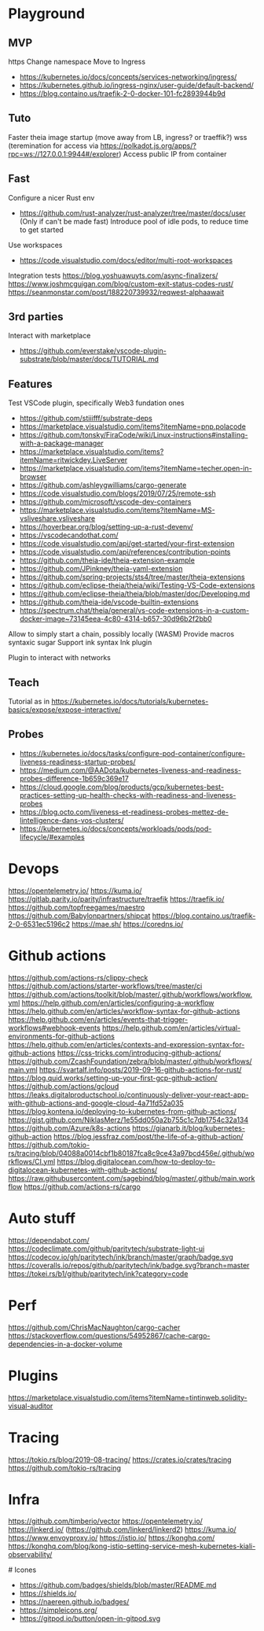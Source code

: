 # Playground

## MVP

https
Change namespace
Move to Ingress
* https://kubernetes.io/docs/concepts/services-networking/ingress/
* https://kubernetes.github.io/ingress-nginx/user-guide/default-backend/
* https://blog.containo.us/traefik-2-0-docker-101-fc2893944b9d

## Tuto

Faster theia image startup (move away from LB, ingress? or traeffik?)
wss (teremination for access via https://polkadot.js.org/apps/?rpc=ws://127.0.0.1:9944#/explorer)
Access public IP from container

## Fast

Configure a nicer Rust env
* https://github.com/rust-analyzer/rust-analyzer/tree/master/docs/user
(Only if can't be made fast) Introduce pool of idle pods, to reduce time to get started

Use workspaces
* https://code.visualstudio.com/docs/editor/multi-root-workspaces

Integration tests
https://blog.yoshuawuyts.com/async-finalizers/
https://www.joshmcguigan.com/blog/custom-exit-status-codes-rust/
https://seanmonstar.com/post/188220739932/reqwest-alphaawait

## 3rd parties

Interact with marketplace
* https://github.com/everstake/vscode-plugin-substrate/blob/master/docs/TUTORIAL.md

## Features

Test VSCode plugin, specifically Web3 fundation ones
* https://github.com/stiiifff/substrate-deps
* https://marketplace.visualstudio.com/items?itemName=pnp.polacode
* https://github.com/tonsky/FiraCode/wiki/Linux-instructions#installing-with-a-package-manager
* https://marketplace.visualstudio.com/items?itemName=ritwickdey.LiveServer
* https://marketplace.visualstudio.com/items?itemName=techer.open-in-browser
* https://github.com/ashleygwilliams/cargo-generate
* https://code.visualstudio.com/blogs/2019/07/25/remote-ssh
* https://github.com/microsoft/vscode-dev-containers
* https://marketplace.visualstudio.com/items?itemName=MS-vsliveshare.vsliveshare
* https://hoverbear.org/blog/setting-up-a-rust-devenv/
* https://vscodecandothat.com/
* https://code.visualstudio.com/api/get-started/your-first-extension
* https://code.visualstudio.com/api/references/contribution-points
* https://github.com/theia-ide/theia-extension-example
* https://github.com/JPinkney/theia-yaml-extension
* https://github.com/spring-projects/sts4/tree/master/theia-extensions
* https://github.com/eclipse-theia/theia/wiki/Testing-VS-Code-extensions
* https://github.com/eclipse-theia/theia/blob/master/doc/Developing.md
* https://github.com/theia-ide/vscode-builtin-extensions
* https://spectrum.chat/theia/general/vs-code-extensions-in-a-custom-docker-image~73145eea-4c80-4314-b657-30d96b2f2bb0

Allow to simply start a chain, possibly locally (WASM)
Provide macros syntaxic sugar
Support ink syntax 
Ink plugin

Plugin to interact with networks

## Teach

Tutorial as in https://kubernetes.io/docs/tutorials/kubernetes-basics/expose/expose-interactive/

## Probes

* https://kubernetes.io/docs/tasks/configure-pod-container/configure-liveness-readiness-startup-probes/
* https://medium.com/@AADota/kubernetes-liveness-and-readiness-probes-difference-1b659c369e17
* https://cloud.google.com/blog/products/gcp/kubernetes-best-practices-setting-up-health-checks-with-readiness-and-liveness-probes
* https://blog.octo.com/liveness-et-readiness-probes-mettez-de-lintelligence-dans-vos-clusters/
* https://kubernetes.io/docs/concepts/workloads/pods/pod-lifecycle/#examples

# Devops

https://opentelemetry.io/
https://kuma.io/
https://gitlab.parity.io/parity/infrastructure/traefik
https://traefik.io/
https://github.com/topfreegames/maestro
https://github.com/Babylonpartners/shipcat
https://blog.containo.us/traefik-2-0-6531ec5196c2
https://mae.sh/
https://coredns.io/

# Github actions

https://github.com/actions-rs/clippy-check
https://github.com/actions/starter-workflows/tree/master/ci
https://github.com/actions/toolkit/blob/master/.github/workflows/workflow.yml
https://help.github.com/en/articles/configuring-a-workflow
https://help.github.com/en/articles/workflow-syntax-for-github-actions
https://help.github.com/en/articles/events-that-trigger-workflows#webhook-events
https://help.github.com/en/articles/virtual-environments-for-github-actions
https://help.github.com/en/articles/contexts-and-expression-syntax-for-github-actions
https://css-tricks.com/introducing-github-actions/
https://github.com/ZcashFoundation/zebra/blob/master/.github/workflows/main.yml
https://svartalf.info/posts/2019-09-16-github-actions-for-rust/
https://blog.quid.works/setting-up-your-first-gcp-github-action/ 
https://github.com/actions/gcloud
https://leaks.digitalproductschool.io/continuously-deliver-your-react-app-with-github-actions-and-google-cloud-4a71fd52a035
https://blog.kontena.io/deploying-to-kubernetes-from-github-actions/
https://gist.github.com/NiklasMerz/1e55dd050a2b755c1c7db1754c32a134
https://github.com/Azure/k8s-actions
https://gianarb.it/blog/kubernetes-github-action
https://blog.jessfraz.com/post/the-life-of-a-github-action/
https://github.com/tokio-rs/tracing/blob/04088a0014cbf1b80187fca8c9ce43a97bcd456e/.github/workflows/CI.yml
https://blog.digitalocean.com/how-to-deploy-to-digitalocean-kubernetes-with-github-actions/
https://raw.githubusercontent.com/sagebind/blog/master/.github/main.workflow
https://github.com/actions-rs/cargo

# Auto stuff

https://dependabot.com/
https://codeclimate.com/github/paritytech/substrate-light-ui
https://codecov.io/gh/paritytech/ink/branch/master/graph/badge.svg
https://coveralls.io/repos/github/paritytech/ink/badge.svg?branch=master
https://tokei.rs/b1/github/paritytech/ink?category=code

# Perf

https://github.com/ChrisMacNaughton/cargo-cacher
https://stackoverflow.com/questions/54952867/cache-cargo-dependencies-in-a-docker-volume

# Plugins

https://marketplace.visualstudio.com/items?itemName=tintinweb.solidity-visual-auditor

# Tracing

https://tokio.rs/blog/2019-08-tracing/
https://crates.io/crates/tracing
https://github.com/tokio-rs/tracing

# Infra

https://github.com/timberio/vector
https://opentelemetry.io/
https://linkerd.io/ (https://github.com/linkerd/linkerd2)
https://kuma.io/
https://www.envoyproxy.io/
https://istio.io/
https://konghq.com/
https://konghq.com/blog/kong-istio-setting-service-mesh-kubernetes-kiali-observability/

# Icones

* https://github.com/badges/shields/blob/master/README.md
* https://shields.io/
* https://naereen.github.io/badges/
* https://simpleicons.org/
* https://gitpod.io/button/open-in-gitpod.svg